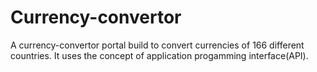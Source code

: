 # Currency-convertor

A currency-convertor portal build to convert currencies of 166 different countries. It uses the concept of application progamming interface(API).
